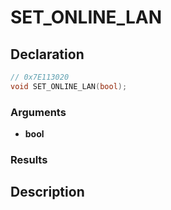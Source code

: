 # SET_ONLINE_LAN

## Declaration
```cpp
// 0x7E113020
void SET_ONLINE_LAN(bool);
```

### Arguments
- **bool**

### Results

## Description
